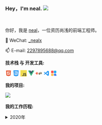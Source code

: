 ### Hey，I'm neal. <img src="https://media.giphy.com/media/hvRJCLFzcasrR4ia7z/giphy.gif" width="25px">

<br />

你好，我是 [neal](https://github.com/nealxmw)，一位资历尚浅的前端工程师。
<br />

💬 WeChat: [\_nealx]()
<br />

📫 E-mail: [2297895688@qq.com](mailto:2297895688@qq.com)

**技术栈 与 开发工具:**
<br />

<code><img height="20" src="https://github.com/nealxmw/nealxmw/blob/main/img/html.png"></code>
<code><img height="20" src="https://github.com/nealxmw/nealxmw/blob/main/img/css.png"></code>
<code><img height="20" src="https://github.com/nealxmw/nealxmw/blob/main/img/js.png"></code>
<code><img height="20" src="https://github.com/nealxmw/nealxmw/blob/main/img/vue.png"></code>
<code><img height="20" src="https://github.com/nealxmw/nealxmw/blob/main/img/git.png"></code>
<code><img height="20" src="https://github.com/nealxmw/nealxmw/blob/main/img/vscode.png"></code>
<code><img height="20" src="https://github.com/nealxmw/nealxmw/blob/main/img/more.png"></code>

**我的项目:**

![](https://github-readme-stats.vercel.app/api/pin?username=nealxmw&repo=nealxmw&title_color=fff&icon_color=f9f9f9&text_color=9f9f9f&bg_color=151515)

**我的工作历程:**

<details style="cursor: pointer;">
  <summary>2020年</summary>
<div style="width: 98%; margin: 0 auto">
<ul>
<li>1月开始实习工作。</li>
<li>6月大学毕业。</li>
<li>7月实习转正。</li>
</ul>
</div>
</details>

<!-- ![](https://github-readme-stats.vercel.app/api/?username=nealxmw&show_icons=true&title_color=fff&icon_color=79ff97&text_color=9f9f9f&bg_color=151515)

![](https://github-readme-stats.vercel.app/api/pin?username=nealxmw&repo=nealxmw&title_color=fff&icon_color=f9f9f9&text_color=9f9f9f&bg_color=151515)

![](https://github-readme-stats.vercel.app/api/top-langs?username=nealxmw)

![](https://activity-graph.herokuapp.com/graph?username=nealxmw&theme=dracula)

![](https://img.shields.io/badge/-Nodejs-43853d?style=flat-square&logo=Node.js&logoColor=white)
![](https://img.shields.io/badge/-WebRTC-008000?style=flat-square&logo=WebRTC&labelColor=90EE90&color=fff)
![](https://img.shields.io/badge/-JavaScript-e5cd0c?style=flat-square&logo=JavaScript&labelColor=f7df1e&logoColor=000)
![](https://img.shields.io/badge/-Vue.js-29beb0?style=flat-square&logo=vue.js&labelColor=ffffff&color=4FC08D)
![](https://img.shields.io/badge/-React-29beb0?style=flat-square&logo=React&labelColor=ffffff&color=61DAFB)

![](https://visitor-badge.glitch.me/badge?page_id=littleTreeme)

![](http://antzuhl.cn:4000/get/@littleTreeme) -->
